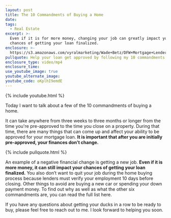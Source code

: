 ```yaml
---
layout: post
title: The 10 Commandments of Buying a Home
date:
tags:
  - Real Estate
excerpt: >-
  Even if it is for more money, changing your job can greatly impact your
  chances of getting your loan finalized.
enclosure: >-
  https://s3.amazonaws.com/vyralmarketing/Wade+Betz/DFW+Mortgage+Lender-+10+Commandments+of+Buying+a+Home.mp4
pullquote: Help your loan get approved by following my 10 commandments of buying a home.
enclosure_type: video/mp4
enclosure_time:
use_youtube_image: true
youtube_alternate_image:
youtube_code: oKplhI9emdE
---
```


{% include youtube.html %}

Today I want to talk about a few of the 10 commandments of buying a home.

It can take anywhere from three weeks to three months or longer from the time you're pre-approved to the time you close on a property. During that time, there are many things that can come up and affect your ability to be approved for your mortgage loan. **It is important that after you are initially pre-approved, your finances don’t change. &nbsp;**

{% include pullquote.html %}

An example of a negative financial change is getting a new job. **Even if it is more money, it can still impact your chances of getting your loan finalized.** You also don’t want to quit your job during the home buying process because lenders must verify your employment 10 days before closing. Other things to avoid are buying a new car or spending your down payment money. To find out why as well as what the other six commandments are, you can read the full list here.

If you have any questions about getting your ducks in a row to be ready to buy, please feel free to reach out to me. I look forward to helping you soon.